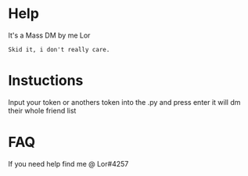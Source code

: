 # Help
 
   It's a Mass DM by me Lor
   
    Skid it, i don't really care.



# Instuctions

  
   Input your token or anothers token into the .py and press enter it will dm their whole friend list



# FAQ 


   If you need help find me @ Lor#4257
